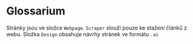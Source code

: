 Glossarium
==========

Stránky jsou ve složce `Webpage`. `Scraper` slouží pouze ke stažení článků z webu. Složka `Design` obsahuje návrhy stránek ve formátu `.ai`
